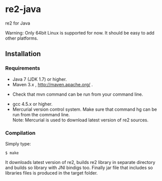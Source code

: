 re2-java
========

re2 for Java

Warning: Only 64bit Linux is supported for now. It should be easy to add other platforms.

## Installation ##

### Requirements ###
* Java 7 (JDK 1.7) or higher.
* Maven 3.x , http://maven.apache.org/ .
- Check that mvn command can be run from your command line.
* gcc 4.5.x or higher.
* Mercurial version control system. Make sure that command hg can be run from the command line.  
Note: Mercurial is used to download latest version of re2 sources.

### Compilation ###

Simply type:

    $ make

It downloads latest version of re2, builds re2 library in separate directory and builds so library with JNI bindigs too.
Finally jar file that includes so libraries files is produced in the target folder.
